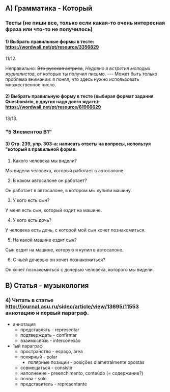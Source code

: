 ## A) Грамматика - Который

### Тесты (не пиши все, только если какая-то очень интересная фраза или что-то не получилось)

#### 1) Выбрать правильные формы в тесте: https://wordwall.net/pt/resource/3356829

11/12.

Неправильно: ~~Это русская актриса~~, *Недавно я встретил молодых журналистов*, от которых ты получил письмо. --- Может быть только проблема внимании: я понял, что здесь нужно использовать множественное число. 

#### 2) Выбрать правильную форму в тесте (выбирая формат задания Questionário, в других надо долго ждать):                       https://wordwall.net/pt/resource/61966629

13/13.

### "5 Элементов B1"

#### 3) Cтр. 239, упр. 303-а: написать ответы на вопросы, используя "который в правильной форме.  

1. Какого человека мы видели?

Мы видели человека, который работает в автосалоне.

2. В каком автосалоне он работает?

Он работает в автосалоне, в котором мы купили машину.

3. У кого есть сын?

У меня есть сын, который ездит на машине.

4. У кого есть дочь?

У человека есть дочь, с которой мой сын хочет познакомиться.

5. На какой машине ездит сын?

Сын ездит на машине, которую я купил в автосалоне.

6. С чьей дочерью он хочет познакомиться?

Он хочет познакомиться с дочерью человека, которого мы видели.

## B) Cтатья - музыкология 

### 4) Читать в статье http://journal.asu.ru/sidec/article/view/13695/11553 аннотацию и первый параграф.

- аннотация
    - представлять - representar
    - подтверждать - confirmar
    - взаимосвя́зь - interconexão
- 1ый параграф
    - простра́нство - espaço, área
    - полярный - polar
        - полярные позиции - posições diametralmente opostas
    - совмещаться - consistir
    - наполнение - preenchimento, conteúdo (= содержание?)
    - почва - solo
    - представи́тель - representante

